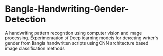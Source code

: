 # Bangla-Handwriting-Gender-Detection
A handwriting pattern recognition using computer vision and image processing. Experimentation of Deep learning models for detecting writer's gender from Bangla handwritten scripts using CNN architecture based image classification methods. 
